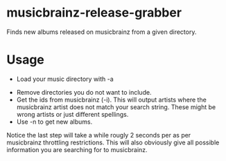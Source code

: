 # musicbrainz-release-grabber
Finds new albums released on musicbrainz from a given directory.

# Usage
- Load your music directory with -a <DIR>
- Remove directories you do not want to include.
- Get the ids from musicbrainz (-i). This will output artists where the musicbrainz artist does not match your search string. These might be wrong artists or just different spellings.
- Use -n to get new albums.

Notice the last step will take a while rougly 2 seconds per as per musicbrainz throttling restrictions.
This will also obviously give all possible information you are searching for to musicbrainz.
